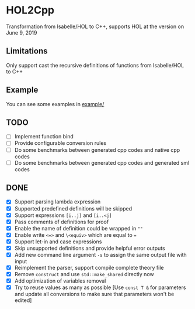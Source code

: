 # HOL2Cpp

Transformation from Isabelle/HOL to C++, supports HOL at the version on June 9, 2019

## Limitations

Only support cast the recursive definitions of functions from Isabelle/HOL to C++

## Example

You can see some examples in [example/](example/)

## TODO

- [ ] Implement function bind
- [ ] Provide configurable conversion rules
- [ ] Do some benchmarks between generated cpp codes and native cpp codes
- [ ] Do some benchmarks between generated cpp codes and generated sml codes

## DONE

- [x] Support parsing lambda expression
- [x] Supported predefined definitions will be skipped
- [x] Support expressions `[i..j]` and `[i..<j]`
- [x] Pass comments of definitions for proof
- [x] Enable the name of definition could be wrapped in `""`
- [x] Enable write `<=>` and `\<equiv>` which are equal to `=`
- [x] Support let-in and case expressions
- [x] Skip unsupported definitions and provide helpful error outputs
- [x] Add new command line argument `-s` to assign the same output file with input
- [x] Reimplement the parser, support compile complete theory file
- [x] Remove `construct` and use `std::make_shared` directly now
- [x] Add optimization of variables removal
- [x] Try to reuse values as many as possible [Use `const T &` for parameters and update all conversions to make sure that parameters won't be edited]
